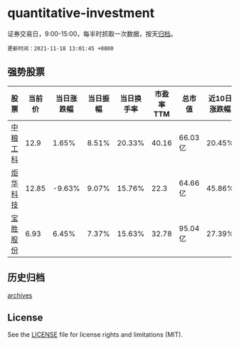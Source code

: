 # quantitative-investment

证券交易日，9:00-15:00，每半时抓取一次数据，按天[归档](archives)。

`更新时间：2021-11-18 13:01:45 +0800`

## 强势股票

|股票|当前价|当日涨跌幅|当日振幅|当日换手率|市盈率TTM|总市值|近10日涨跌幅|
|----|----|----|----|----|----|----|----|
|[中粮工科](https://xueqiu.com/S/SZ301058)|12.9|1.65%|8.51%|20.33%|40.16|66.03亿|20.45%|
|[炬华科技](https://xueqiu.com/S/SZ300360)|12.85|-9.63%|9.07%|15.76%|22.3|64.66亿|45.86%|
|[宝胜股份](https://xueqiu.com/S/SH600973)|6.93|6.45%|7.37%|15.63%|32.78|95.04亿|27.39%|

## 历史归档

[archives](archives)

## License

See the [LICENSE](LICENSE) file for license rights and limitations (MIT).